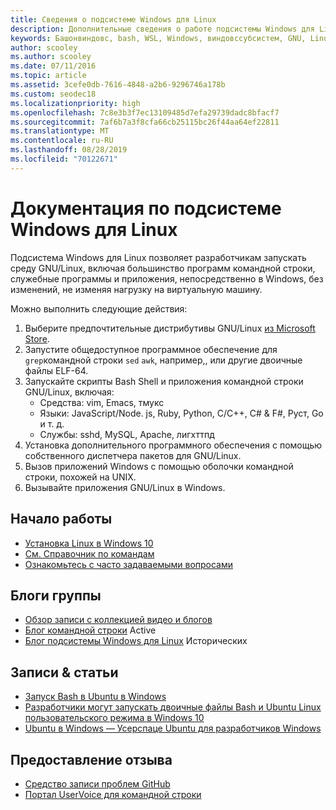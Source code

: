 ```yaml
---
title: Сведения о подсистеме Windows для Linux
description: Дополнительные сведения о работе подсистемы Windows для Linux.
keywords: Башонвиндовс, bash, WSL, Windows, виндовссубсистем, GNU, Linux
author: scooley
ms.author: scooley
ms.date: 07/11/2016
ms.topic: article
ms.assetid: 3cefe0db-7616-4848-a2b6-9296746a178b
ms.custom: seodec18
ms.localizationpriority: high
ms.openlocfilehash: 7c8e3b3f7ec13109485d7efa29739dadc8bfacf7
ms.sourcegitcommit: 7af6b7a3f8cfa66cb25115bc26f44aa64ef22811
ms.translationtype: MT
ms.contentlocale: ru-RU
ms.lasthandoff: 08/28/2019
ms.locfileid: "70122671"
---
```

# <a name="windows-subsystem-for-linux-documentation"></a>Документация по подсистеме Windows для Linux

Подсистема Windows для Linux позволяет разработчикам запускать среду GNU/Linux, включая большинство программ командной строки, служебные программы и приложения, непосредственно в Windows, без изменений, не изменяя нагрузку на виртуальную машину.  

Можно выполнить следующие действия:

1. Выберите предпочтительные дистрибутивы GNU/Linux [из Microsoft Store](https://aka.ms/wslstore).
1. Запустите общедоступное программное обеспечение для `grep`командной строки `sed` `awk`, например,, или другие двоичные файлы ELF-64. 
1. Запускайте скрипты Bash Shell и приложения командной строки GNU/Linux, включая:  
    * Средства: vim, Emacs, тмукс
    * Языки: JavaScript/Node. js, Ruby, Python, C/C++, C# & F#, Руст, Go и т. д.
    * Службы: sshd, MySQL, Apache, лигхттпд
1. Установка дополнительного программного обеспечения с помощью собственного диспетчера пакетов для GNU/Linux.
1. Вызов приложений Windows с помощью оболочки командной строки, похожей на UNIX.
1. Вызывайте приложения GNU/Linux в Windows.

## <a name="getting-started"></a>Начало работы

* [Установка Linux в Windows 10](install-win10.md)
* [См. Справочник по командам](reference.md)
* [Ознакомьтесь с часто задаваемыми вопросами](faq.md)

## <a name="team-blogs"></a>Блоги группы
*  [Обзор записи с коллекцией видео и блогов](https://blogs.msdn.microsoft.com/commandline/learn-about-windows-console-and-windows-subsystem-for-linux-wsl/)
* [Блог командной строки](https://blogs.msdn.microsoft.com/commandline/) Active
* [Блог подсистемы Windows для Linux](https://blogs.msdn.microsoft.com/wsl/) Исторических

## <a name="posts--articles"></a>Записи & статьи
* [Запуск Bash в Ubuntu в Windows](https://blogs.windows.com/buildingapps/2016/03/30/run-bash-on-ubuntu-on-windows/)
* [Разработчики могут запускать двоичные файлы Bash и Ubuntu Linux пользовательского режима в Windows 10](https://www.hanselman.com/blog/DevelopersCanRunBashShellAndUsermodeUbuntuLinuxBinariesOnWindows10.aspx)
* [Ubuntu в Windows — Усерспаце Ubuntu для разработчиков Windows](https://insights.ubuntu.com/2016/03/30/ubuntu-on-windows-the-ubuntu-userspace-for-windows-developers/) 

## <a name="provide-feedback"></a>Предоставление отзыва
* [Средство записи проблем GitHub](https://github.com/Microsoft/BashOnWindows/issues)
* [Портал UserVoice для командной строки](https://wpdev.uservoice.com/forums/266908-command-prompt-console-bash-on-ubuntu-on-windo/category/161892-bash)
